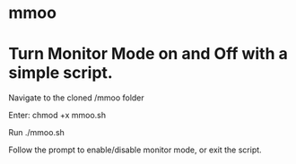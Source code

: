 # mmoo
# Turn Monitor Mode on and Off with a simple script.

Navigate to the cloned /mmoo folder

Enter: chmod +x mmoo.sh

Run ./mmoo.sh

Follow the prompt to enable/disable monitor mode, or exit the script.
